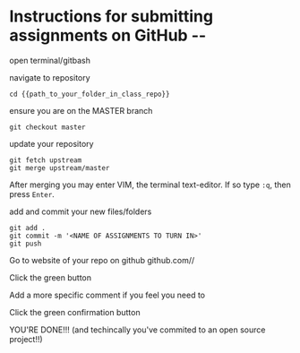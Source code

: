 # Instructions for submitting assignments on GitHub -- 

open terminal/gitbash

navigate to repository
```
cd {{path_to_your_folder_in_class_repo}}
```

ensure you are on the MASTER branch
```
git checkout master
```

update your repository
```
git fetch upstream
git merge upstream/master
```

After merging you may enter VIM, the terminal text-editor.  If so type `:q`, then press `Enter`.

add and commit your new files/folders
```
git add .
git commit -m '<NAME OF ASSIGNMENTS TO TURN IN>'
git push
```

Go to website of your repo on github github.com/<username>/<repo name>

Click the green button

Add a more specific comment if you feel you need to

Click the green confirmation button

YOU'RE DONE!!! (and techincally you've commited to an open source project!!)
